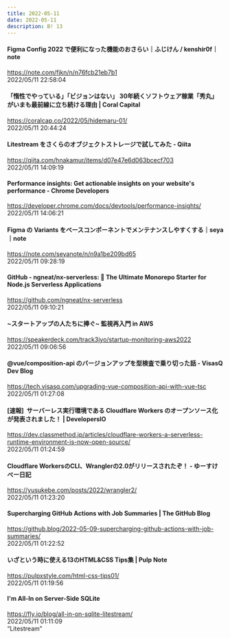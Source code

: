 ```yaml
---
title: 2022-05-11
date: 2022-05-11
description: B! 13
---
```


#### Figma Config 2022 で便利になった機能のおさらい｜ふじけん / kenshir0f｜note
https://note.com/fjkn/n/n76fcb21eb7b1<br>
2022/05/11 22:58:04<br>


#### 「惰性でやっている」「ビジョンはない」 30年続くソフトウェア稼業「秀丸」がいまも最前線に立ち続ける理由 | Coral Capital
https://coralcap.co/2022/05/hidemaru-01/<br>
2022/05/11 20:44:24<br>


#### Litestream をさくらのオブジェクトストレージで試してみた - Qiita
https://qiita.com/hnakamur/items/d07e47e6d063bcecf703<br>
2022/05/11 14:09:19<br>


#### Performance insights: Get actionable insights on your website's performance - Chrome Developers
https://developer.chrome.com/docs/devtools/performance-insights/<br>
2022/05/11 14:06:21<br>


#### Figma の Variants をベースコンポーネントでメンテナンスしやすくする｜seya｜note
https://note.com/seyanote/n/n9a1be209bd65<br>
2022/05/11 09:28:19<br>


#### GitHub - ngneat/nx-serverless: 🚀 The Ultimate Monorepo Starter for Node.js Serverless Applications
https://github.com/ngneat/nx-serverless<br>
2022/05/11 09:10:21<br>


#### ~スタートアップの人たちに捧ぐ~ 監視再入門 in AWS
https://speakerdeck.com/track3jyo/startup-monitoring-aws2022<br>
2022/05/11 09:06:56<br>


#### @vue/composition-api のバージョンアップを型検査で乗り切った話 - VisasQ Dev Blog
https://tech.visasq.com/upgrading-vue-composition-api-with-vue-tsc<br>
2022/05/11 01:27:08<br>


#### [速報]  サーバーレス実行環境である Cloudflare Workers のオープンソース化が発表されました！ | DevelopersIO
https://dev.classmethod.jp/articles/cloudflare-workers-a-serverless-runtime-environment-is-now-open-source/<br>
2022/05/11 01:24:59<br>


#### Cloudflare WorkersのCLI、Wranglerの2.0がリリースされたぞ！ - ゆーすけべー日記
https://yusukebe.com/posts/2022/wrangler2/<br>
2022/05/11 01:23:20<br>


#### Supercharging GitHub Actions with Job Summaries | The GitHub Blog
https://github.blog/2022-05-09-supercharging-github-actions-with-job-summaries/<br>
2022/05/11 01:22:52<br>


#### いざという時に使える13のHTML&CSS Tips集 | Pulp Note
https://pulpxstyle.com/html-css-tips01/<br>
2022/05/11 01:19:56<br>


#### I'm All-In on Server-Side SQLite
https://fly.io/blog/all-in-on-sqlite-litestream/<br>
2022/05/11 01:11:09<br>
“Litestream”


